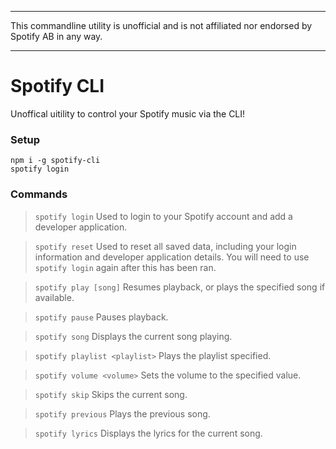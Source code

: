 - - -
This commandline utility is unofficial and is not affiliated nor endorsed by Spotify AB in any way.
- - -
# Spotify CLI
Unoffical uitility to control your Spotify music via the CLI!

### Setup
```
npm i -g spotify-cli
spotify login
```

### Commands
> `spotify login`
> Used to login to your Spotify account and add a developer application.

> `spotify reset`
> Used to reset all saved data, including your login information and developer application details.
> You will need to use `spotify login` again after this has been ran.

> `spotify play [song]`
> Resumes playback, or plays the specified song if available.

> `spotify pause`
> Pauses playback.

> `spotify song`
> Displays the current song playing.

> `spotify playlist <playlist>`
> Plays the playlist specified.

> `spotify volume <volume>`
> Sets the volume to the specified value.

> `spotify skip`
> Skips the current song.

> `spotify previous`
> Plays the previous song.

> `spotify lyrics`
> Displays the lyrics for the current song.